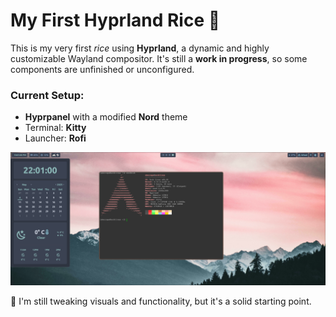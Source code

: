 # My First Hyprland Rice 🌿

This is my very first *rice* using **Hyprland**, a dynamic and highly customizable Wayland compositor.
It's still a **work in progress**, so some components are unfinished or unconfigured.

### Current Setup:
- **Hyprpanel** with a modified **Nord** theme
- Terminal: **Kitty**
- Launcher: **Rofi**

![First rice image](resources/My_first_rice.png)

🔧 I'm still tweaking visuals and functionality, but it's a solid starting point.

